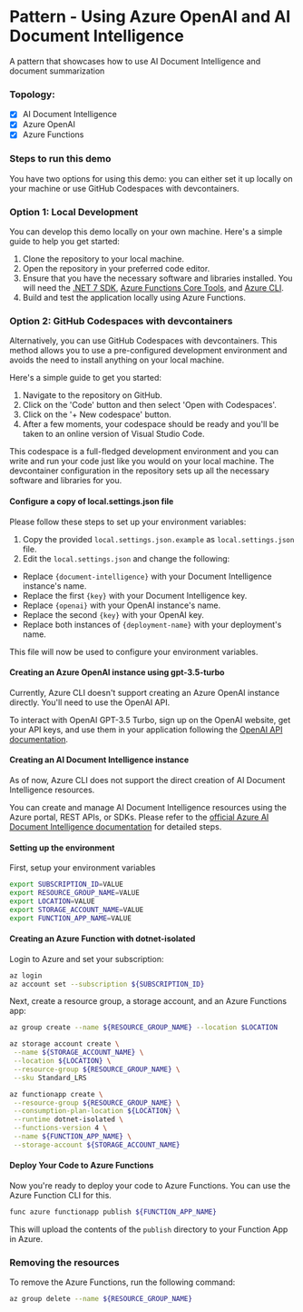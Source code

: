 # Pattern - Using Azure OpenAI and AI Document Intelligence

A pattern that showcases how to use AI Document Intelligence and document summarization  
  
### Topology:  
  
- [x] AI Document Intelligence  
- [x] Azure OpenAI  
- [x] Azure Functions  
  
### Steps to run this demo  
  
You have two options for using this demo: you can either set it up locally on your machine or use GitHub Codespaces with devcontainers.  
  
### Option 1: Local Development  
  
You can develop this demo locally on your own machine. Here's a simple guide to help you get started:  
  
1. Clone the repository to your local machine.  
2. Open the repository in your preferred code editor.  
3. Ensure that you have the necessary software and libraries installed. You will need the [.NET 7 SDK](https://learn.microsoft.com/en-us/dotnet/core/tools/), [Azure Functions Core Tools](https://github.com/Azure/azure-functions-core-tools/blob/v4.x/README.md#linux), and [Azure CLI](https://learn.microsoft.com/en-us/cli/azure/install-azure-cli).  
4. Build and test the application locally using Azure Functions.
  
### Option 2: GitHub Codespaces with devcontainers  
  
Alternatively, you can use GitHub Codespaces with devcontainers. This method allows you to use a pre-configured development environment and avoids the need to install anything on your local machine.  
  
Here's a simple guide to get you started:  
  
1. Navigate to the repository on GitHub.  
2. Click on the 'Code' button and then select 'Open with Codespaces'.  
3. Click on the '+ New codespace' button.  
4. After a few moments, your codespace should be ready and you'll be taken to an online version of Visual Studio Code.  
  
This codespace is a full-fledged development environment and you can write and run your code just like you would on your local machine. The devcontainer configuration in the repository sets up all the necessary software and libraries for you.  

#### Configure a copy of local.settings.json file 

Please follow these steps to set up your environment variables:  
  
1. Copy the provided `local.settings.json.example` as `local.settings.json` file.  
1. Edit the `local.settings.json` and change the following:  
- Replace `{document-intelligence}` with your Document Intelligence instance's name.  
- Replace the first `{key}` with your Document Intelligence key.  
- Replace `{openai}` with your OpenAI instance's name.  
- Replace the second `{key}` with your OpenAI key.  
- Replace both instances of `{deployment-name}` with your deployment's name.  
  
This file will now be used to configure your environment variables.  

#### Creating an Azure OpenAI instance using gpt-3.5-turbo  
  
Currently, Azure CLI doesn't support creating an Azure OpenAI instance directly. You'll need to use the OpenAI API.   
  
To interact with OpenAI GPT-3.5 Turbo, sign up on the OpenAI website, get your API keys, and use them in your application following the [OpenAI API documentation](https://beta.openai.com/docs/).  
  
#### Creating an AI Document Intelligence instance  
  
As of now, Azure CLI does not support the direct creation of AI Document Intelligence resources.   
  
You can create and manage AI Document Intelligence resources using the Azure portal, REST APIs, or SDKs. Please refer to the [official Azure AI Document Intelligence documentation](https://docs.microsoft.com/en-us/azure/cognitive-services/document-intelligence-service/) for detailed steps.  

 #### Setting up the environment

First, setup your environment variables

```bash
export SUBSCRIPTION_ID=VALUE  
export RESOURCE_GROUP_NAME=VALUE  
export LOCATION=VALUE  
export STORAGE_ACCOUNT_NAME=VALUE  
export FUNCTION_APP_NAME=VALUE  
```

#### Creating an Azure Function with dotnet-isolated  
  
Login to Azure and set your subscription:  
  
```bash  
az login  
az account set --subscription ${SUBSCRIPTION_ID}  
```
  
Next, create a resource group, a storage account, and an Azure Functions app:  
  
```bash  
az group create --name ${RESOURCE_GROUP_NAME} --location $LOCATION

az storage account create \
 --name ${STORAGE_ACCOUNT_NAME} \
 --location ${LOCATION} \
 --resource-group ${RESOURCE_GROUP_NAME} \
 --sku Standard_LRS  

az functionapp create \
 --resource-group ${RESOURCE_GROUP_NAME} \
 --consumption-plan-location ${LOCATION} \
 --runtime dotnet-isolated \
 --functions-version 4 \
 --name ${FUNCTION_APP_NAME} \
 --storage-account ${STORAGE_ACCOUNT_NAME}
```

#### Deploy Your Code to Azure Functions

Now you're ready to deploy your code to Azure Functions. You can use the Azure Function CLI for this.   
  
```bash  
func azure functionapp publish ${FUNCTION_APP_NAME}
```
  
This will upload the contents of the `publish` directory to your Function App in Azure.

### Removing the resources

To remove the Azure Functions, run the following command:

```bash
az group delete --name ${RESOURCE_GROUP_NAME}
```

